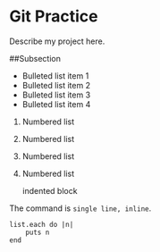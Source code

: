 # Git Practice

Describe my project here.

##Subsection

* Bulleted list item 1
* Bulleted list item 2
* Bulleted list item 3
* Bulleted list item 4

1. Numbered list
2. Numbered list
3. Numbered list
4. Numbered list

    indented block

The command is `single line, inline`.

```
list.each do |n|
    puts n
end
```